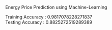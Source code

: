 Energy Price Prediction using Machine-Learning

Training Accuracy : 0.9817078228271837                                
Testing Accuracy : 0.8825272519289389
